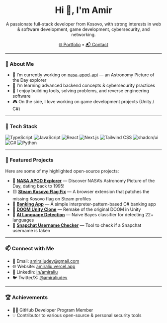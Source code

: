 <h1 align="center">Hi 👋, I'm Amir</h1>
<p align="center">
  A passionate full-stack developer from Kosovo, with strong interests in web & software development, game development, cybersecurity, and networking.
</p>

<p align="center">
  <a href="https://amiraliu.vercel.app/" target="_blank">🌐 Portfolio</a> • 
  <a href="mailto:amiraliudev@gmail.com">📬 Contact</a>
</p>

---

### 🧠 About Me

- 🔭 I’m currently working on [nasa-apod-api](https://github.com/AmirAliuA/nasa-apod-api) — an Astronomy Picture of the Day explorer
- 🌱 I’m learning advanced backend concepts & cybersecurity practices
- 🧩 I enjoy building tools, solving problems, and reverse engineering software
- 🎮 On the side, I love working on game development projects (Unity / C#)

---

### 🧰 Tech Stack

![TypeScript](https://img.shields.io/badge/-TypeScript-3178c6?logo=typescript&logoColor=white)
![JavaScript](https://img.shields.io/badge/-JavaScript-f7df1e?logo=javascript&logoColor=black)
![React](https://img.shields.io/badge/-React-61dafb?logo=react&logoColor=black)
![Next.js](https://img.shields.io/badge/-Next.js-000?logo=nextdotjs)
![Tailwind CSS](https://img.shields.io/badge/-Tailwind-06b6d4?logo=tailwindcss&logoColor=white)
![shadcn/ui](https://img.shields.io/badge/-shadcn/ui-black?logo=tailwindcss&logoColor=white)
![C#](https://img.shields.io/badge/-C%23-239120?logo=c-sharp&logoColor=white)
![Python](https://img.shields.io/badge/-Python-3776AB?logo=python&logoColor=white)

---

### 📌 Featured Projects

Here are some of my highlighted open-source projects:

- 🔭 [**NASA APOD Explorer**](https://github.com/AmirAliuA/nasa-apod-api) — Discover NASA’s Astronomy Picture of the Day, dating back to 1995!
- 🟨 [**Steam Kosovo Flag Fix**](https://github.com/AmirAliuA/steam-kosovo-flag) — A browser extension that patches the missing Kosovo flag on Steam profiles
- 🏦 [**Banking App**](https://github.com/AmirAliuA/banking-app) — A simple interpreter-pattern-based C# banking app
- 👾 [**DOOM Unity Clone**](https://github.com/AmirAliuA/doom-unity) — Remake of the original DOOM in Unity
- 🧠 [**AI Language Detection**](https://github.com/AmirAliuA/ai-language-detection) — Naive Bayes classifier for detecting 22+ languages
- 👻 [**Snapchat Username Checker**](https://github.com/AmirAliuA/snapchat-username) — Tool to check if a Snapchat username is taken

---

### 📫 Connect with Me

- 📧 Email: [amiraliudev@gmail.com](mailto:amiraliudev@gmail.com)  
- 🌐 Website: [amiraliu.vercel.app](https://amiraliu.vercel.app/)  
- 🔗 LinkedIn: [in/amiraliu](https://linkedin.com/in/amiraliu)  
- 🐦 Twitter/X: [@amiraliudev](https://twitter.com/amiraliudev)

---

### 🏆 Achievements

- 🧑‍💻 GitHub Developer Program Member  
- 💡 Contributor to various open-source & personal security tools
